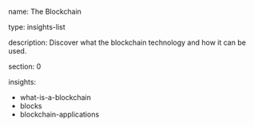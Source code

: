 name: The Blockchain

type: insights-list

description: Discover what the blockchain technology and how it can be used.

section: 0

insights:
 - what-is-a-blockchain
 - blocks
 - blockchain-applications
